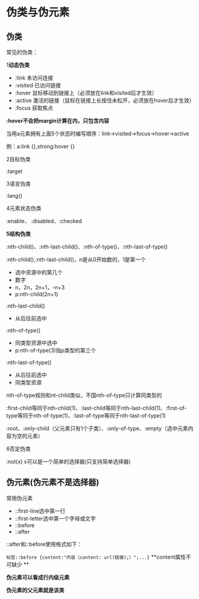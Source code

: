 # 伪类与伪元素

## 伪类

常见的伪类：

1**动态伪类**

* :link 未访问连接
* :visited 已访问链接
* :hover 鼠标移动到链接上（必须放在link和visited后才生效）
* :active 激活的链接（鼠标在链接上长按住未松开，必须放在hover后才生效）
* :focus 获取焦点

**:hover不会把margin计算在内，只包含内容**

当用a元素拥有上面5个状态时编写顺序：link->visited->focus->hover->active

例：a:link {},strong:hover {}

2目标伪类

:target

3语言伪类

:lang()

4元素状态伪类

:enable、 :disabled、:checked

**5结构伪类**

:nth-child()、:nth-last-child()、:nth-of-type()、:nth-last-of-type()



:nth-child(),:nth-last-child()，n是从0开始数的，1是第一个

* 选中资源中的第几个
* 数字
* n，2n，2n+1，-n+3
* p:nth-child(2n+1)

:nth-last-child()

* 从后往前选中



:nth-of-type()

* 同类型资源中选中
* p:nth-of-type(3)指p类型的第三个

:nth-last-of-type()

* 从后往前选中
* 同类型资源

nth-of-type规则和nt-child类似，不国nth-of-type只计算同类型的



:first-child等同于nth-child(1)、:last-child等同于nth-last-child(1)、:first-of-type等同于nth-of-type(1)、:last-of-type等同于nth-last-of-type(1)



:root、:only-child（父元素只有1个子类）、:only-of-type、:empty（选中元素内容为空的元素）



6否定伪类

:not(x) x可以是一个简单的选择器(只支持简单选择器)

## 伪元素(伪元素不是选择器)

常用伪元素

* ::first-line选中第一行
* ::first-letter选中第一个字母或文字
* ::before
* ::after



::after和::before使用格式如下：

 `标签::before {content:"内容（content: url(链接);）";...}` **content属性不可缺少 **

**伪元素可以看成行内级元素**

 **伪元素的父元素就是该类**

